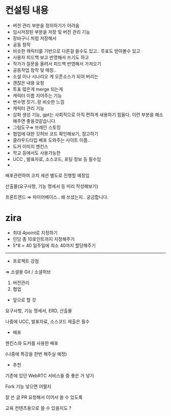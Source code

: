 # 컨설팅 내용

- 버전 관리 부분을 정의하기가 어려움
- 임시저장된 부분을 저장 및 버전 관리 기능
- 장바구니 처럼 저장해서
- 공동 창작
- 비슷한 캐릭터를 기반으로 다른걸 쓸수도 있고.. 투표도 받아볼수 있고
- 사용자 피드백 보고 반영해서 쓰기도 하고
- 작가가 질문을 올려서 피드백 반영해서 가져오기
- 공동작업 창작 및 매칭..
- 소설 이나 시나리오 계 오픈소스가 되어 버리는
- 괜찮은 내용 요청
- 투표 많은게 merge 되는게
- 캐릭터 이름 지어주는 기능
- 변수명 짓기..랑 비슷한 느낌
- 캐릭터 관리 기능
- 삽화 생성 기능, gpt는 사회적으로 아직 편하게 새용하기 힘들다. 이런 부분을 해소해주면 좋을것같습니다.
- 그림도구⇒ 브레인 스토밍
- 협업에 대한 깃허브 코드 확인해보기, 참고하기
- 클라우드타입 배포 도와주는 사이트 이름..
- 도커 이미지 젠킨스
- 학교 등에서도 사용가능한
- UCC , 발표자료, 소스코드, 포팅 정보 등 필수임
- 

배포관련하여 코치 세션 별도로 진행할 예정임

산출물(요구사항, 기능 명세서 등 미리 작성해보기)

프론트엔드 ⇒ 파이어베이스.. 왜 쓰셨는지.. 궁금합니다.

# zira

- 최대 4point로 지정하기
- 인당 총 10포인트까지 지정해주기
- 5*8 = 40 일주일에 최소 40까지 할당해주기

---

- 프로젝트 강점

⇒ 소셜용 Git / 소셜허브 

1. 버전관리 
2. 협업

- 앞으로 할 것

요구사항, 기능 명세서, ERD, 산출물 

나중에 UCC, 발표자료, 소스코드 제출은 필수 

- 배포

젠킨스와 도커를 사용한 배포 

(나중에 특강을 한번 해주실 예정) 

- 추천

기존에 있던 WebRTC 서비스들 중 좋은 거 넣기

Fork 기능 넣으면 어떨지 

잘 쓴 글 PR 요청해서 이어서 쓸 수 있도록 

교육 컨텐츠용으로 쓸 수 있을지도 ?
